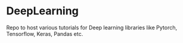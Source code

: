 # DeepLearning

Repo to host various tutorials for Deep learning libraries like Pytorch, Tensorflow, Keras, Pandas etc.
